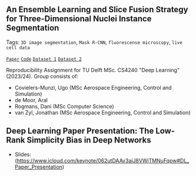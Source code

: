 ## An Ensemble Learning and Slice Fusion Strategy for Three-Dimensional Nuclei Instance Segmentation
Tags: `3D image segmentation`, `Mask R-CNN`, `fluorescense microscopy`, `live cell data`

[`Paper`](https://www.nature.com/articles/s41540-020-00152-8) 
[`Code`](https://github.com/funalab/QCANet) 
[`Dataset 1`](https://bbbc.broadinstitute.org/BBBC050) 
[`Dataset 2`](http://celltrackingchallenge.net/3d-datasets/)


Reproducibility Assignment for TU Delft MSc. CS4240 "Deep Learning" (2023/24). Group consists of:
  - Covielers-Munzi, Ugo (MSc Aerospace Engineering, Control and Simulation)
  - de Moor, Aral 
  - Rogmans, Dani (MSc Computer Science)
  - van Zyl, Jonathan (MSc Aerospace Engineering, Control and Simulation)


## Deep Learning Paper Presentation: The Low-Rank Simplicity Bias in Deep Networks
- Slides: (https://www.icloud.com/keynote/062utDAAv3aiJ8VWjTMNuFqpw#DL_Paper_Presentation)
